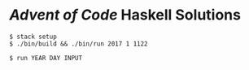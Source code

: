 # _Advent of Code_ Haskell Solutions

```
$ stack setup
$ ./bin/build && ./bin/run 2017 1 1122
```

```
$ run YEAR DAY INPUT
```
